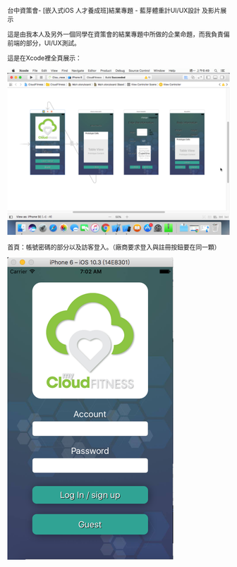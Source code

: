 台中資策會- [嵌入式iOS 人才養成班]結業專題 - 藍芽體重計UI/UX設計 及影片展示

這是由我本人及另外一個同學在資策會的結業專題中所做的企業命題，而我負責偏前端的部分，UI/UX測試。


這是在Xcode裡全頁展示：

![image](https://github.com/BorteauX/-UI-/blob/master/%E8%9E%A2%E5%B9%95%E5%BF%AB%E7%85%A7%202017-08-21%20%E4%B8%8A%E5%8D%886.49.17.png?raw=true)



首頁：帳號密碼的部分以及訪客登入。（廠商要求登入與註冊按鈕要在同一顆）

![image](https://github.com/BorteauX/-UI-/blob/master/%E8%9E%A2%E5%B9%95%E5%BF%AB%E7%85%A7%202017-08-21%20%E4%B8%8A%E5%8D%887.02.42.png?raw=true)
